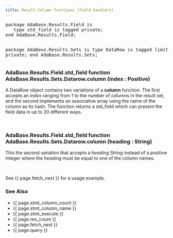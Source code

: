 ```yaml
---
title: Result Column functions (field handlers)
---
```


<div class="leftside">
<pre class="code">
package AdaBase.Results.Field is
   type std_field is tagged private;
end AdaBase.Results.Field;

package AdaBase.Results.Sets is
   type DataRow is tagged limited private;
end AdaBase.Results.Sets;
</pre>
<h3>AdaBase.Results.Field.std_field function<br/>
AdaBase.Results.Sets.Datarow.column (index : Positive)</h3>
<p>
A DataRow object contains two variations of a <b>column</b> function.
The first accepts an <i>index</i> ranging from 1 to the number of
columns in the result set, and the second implements an associative
array using the name of the column as its hash.  The function returns
a std_field which can present the field data in up to 20 different ways.
</p>
<br/>
<h3>AdaBase.Results.Field.std_field function<br/>
AdaBase.Results.Sets.Datarow.column (heading : String)</h3>
<p>This the second variation that accepts a <i>heading</i> String instead
of a positive integer where the <i>heading</i> must be equal to one
of the column names.</p>
<br/>
<p class="caption">See {{ page.fetch_next }} for a usage example.</p>
</div>
<div class="sidenav">
  <h3>See Also</h3>
  <ul>
    <li>{{ page.stmt_column_count }}</li>
    <li>{{ page.stmt_column_name }}</li>
    <li>{{ page.stmt_execute }}</li>
    <li>{{ page.res_count }}</li>
    <li>{{ page.fetch_next }}</li>
    <li>{{ page.query }}</li>
  </ul>
</div>
